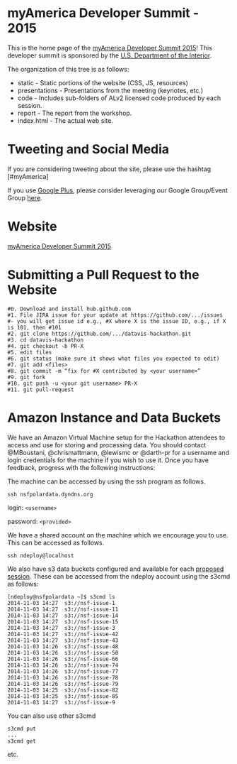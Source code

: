 myAmerica Developer Summit - 2015
=======

This is the home page of the [myAmerica Developer Summit 2015](http://myamerica.github.io/devsummit2015/)!  This developer summit is sponsored by the [U.S. Department of the Interior](http://www.doi.gov/).

The organization of this tree is as follows:

* static - Static portions of the website (CSS, JS, resources)
* presentations - Presentations from the meeting (keynotes, etc.)
* code - Includes sub-folders of ALv2 licensed code produced by each session.
* report - The report from the workshop.
* index.html - The actual web site.

Tweeting and Social Media
===
If you are considering tweeting about the site, please use the hashtag [#myAmerica]

If you use [Google Plus](http://plus.google.com), please consider leveraging our
Google Group/Event Group [here](http://myamerica.github.io).

Website
===
[myAmerica Developer Summit 2015](http://myamerica.github.io/devsummit2015/)

Submitting a Pull Request to the Website
========================================
```
#0. Download and install hub.github.com
#1. File JIRA issue for your update at https://github.com/.../issues
#- you will get issue id e.g., #X where X is the issue ID, e.g., if X is 101, then #101
#2. git clone https://github.com/.../datavis-hackathon.git
#3. cd datavis-hackathon
#4. git checkout -b PR-X
#5. edit files
#6. git status (make sure it shows what files you expected to edit)
#7. git add <files>
#8. git commit -m “fix for #X contributed by <your username>”
#9. git fork
#10. git push -u <your git username> PR-X
#11. git pull-request
```

Amazon Instance and Data Buckets
===
We have an Amazon Virtual Machine setup for the Hackathon attendees to access and use for storing and processing data. You should contact @MBoustani, @chrismattmann, @lewismc or @darth-pr for a username and login credentials for the machine if you wish to use it. Once you have feedback, progress with the following instructions:

The machine can be accessed by using the ssh program as follows.
```
ssh nsfpolardata.dyndns.org
```
login: `<username>`

password: `<provided>`

We have a shared account on the machine which we encourage you to use. This can be accessed as follows.
```
ssh ndeploy@localhost
```
We also have s3 data buckets configured and available for each [proposed session](http://nsf-polar-cyberinfrastructure.github.io/datavis-hackathon/#sessions). These can be accessed from the ndeploy account using the s3cmd as follows:
```
[ndeploy@nsfpolardata ~]$ s3cmd ls
2014-11-03 14:27  s3://nsf-issue-1
2014-11-03 14:27  s3://nsf-issue-11
2014-11-03 14:27  s3://nsf-issue-14
2014-11-03 14:27  s3://nsf-issue-15
2014-11-03 14:27  s3://nsf-issue-3
2014-11-03 14:27  s3://nsf-issue-42
2014-11-03 14:27  s3://nsf-issue-43
2014-11-03 14:26  s3://nsf-issue-48
2014-11-03 14:26  s3://nsf-issue-50
2014-11-03 14:26  s3://nsf-issue-66
2014-11-03 14:26  s3://nsf-issue-74
2014-11-03 14:26  s3://nsf-issue-77
2014-11-03 14:26  s3://nsf-issue-78
2014-11-03 14:26  s3://nsf-issue-79
2014-11-03 14:25  s3://nsf-issue-82
2014-11-03 14:25  s3://nsf-issue-85
2014-11-03 14:27  s3://nsf-issue-9
```
You can also use other s3cmd 
```
s3cmd put
...
s3cmd get
```
etc.
